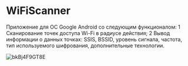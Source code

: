 # WiFiScanner

Приложение для ОС Google Android со следующим функционалом:
1	Сканирование точек доступа Wi-Fi в радиусе действия;
2	Вывод информации о данных точках: SSIS, BSSID, уровень сигнала, частота, тип используемого шифрования, дополнительные технологии.

![bkBj4F9GT8E](https://user-images.githubusercontent.com/101966909/204561581-9ea33960-3c6f-40ae-aa3f-5166835ba035.jpg)
